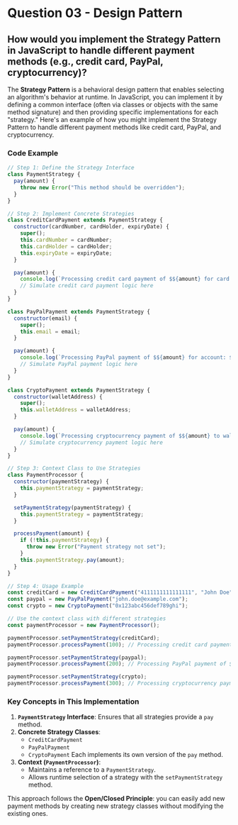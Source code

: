 # Question 03 - Design Pattern

## How would you implement the Strategy Pattern in JavaScript to handle different payment methods (e.g., credit card, PayPal, cryptocurrency)?

The **Strategy Pattern** is a behavioral design pattern that enables selecting an algorithm's behavior at runtime. In JavaScript, you can implement it by defining a common interface (often via classes or objects with the same method signature) and then providing specific implementations for each "strategy." Here's an example of how you might implement the Strategy Pattern to handle different payment methods like credit card, PayPal, and cryptocurrency.

### Code Example

```javascript
// Step 1: Define the Strategy Interface
class PaymentStrategy {
  pay(amount) {
    throw new Error("This method should be overridden");
  }
}

// Step 2: Implement Concrete Strategies
class CreditCardPayment extends PaymentStrategy {
  constructor(cardNumber, cardHolder, expiryDate) {
    super();
    this.cardNumber = cardNumber;
    this.cardHolder = cardHolder;
    this.expiryDate = expiryDate;
  }

  pay(amount) {
    console.log(`Processing credit card payment of $${amount} for card: ${this.cardNumber}`);
    // Simulate credit card payment logic here
  }
}

class PayPalPayment extends PaymentStrategy {
  constructor(email) {
    super();
    this.email = email;
  }

  pay(amount) {
    console.log(`Processing PayPal payment of $${amount} for account: ${this.email}`);
    // Simulate PayPal payment logic here
  }
}

class CryptoPayment extends PaymentStrategy {
  constructor(walletAddress) {
    super();
    this.walletAddress = walletAddress;
  }

  pay(amount) {
    console.log(`Processing cryptocurrency payment of $${amount} to wallet: ${this.walletAddress}`);
    // Simulate cryptocurrency payment logic here
  }
}

// Step 3: Context Class to Use Strategies
class PaymentProcessor {
  constructor(paymentStrategy) {
    this.paymentStrategy = paymentStrategy;
  }

  setPaymentStrategy(paymentStrategy) {
    this.paymentStrategy = paymentStrategy;
  }

  processPayment(amount) {
    if (!this.paymentStrategy) {
      throw new Error("Payment strategy not set");
    }
    this.paymentStrategy.pay(amount);
  }
}

// Step 4: Usage Example
const creditCard = new CreditCardPayment("4111111111111111", "John Doe", "12/25");
const paypal = new PayPalPayment("john.doe@example.com");
const crypto = new CryptoPayment("0x123abc456def789ghi");

// Use the context class with different strategies
const paymentProcessor = new PaymentProcessor();

paymentProcessor.setPaymentStrategy(creditCard);
paymentProcessor.processPayment(100); // Processing credit card payment of $100

paymentProcessor.setPaymentStrategy(paypal);
paymentProcessor.processPayment(200); // Processing PayPal payment of $200

paymentProcessor.setPaymentStrategy(crypto);
paymentProcessor.processPayment(300); // Processing cryptocurrency payment of $300
```

### Key Concepts in This Implementation
1. **`PaymentStrategy` Interface**: Ensures that all strategies provide a `pay` method.
2. **Concrete Strategy Classes**:
   - `CreditCardPayment`
   - `PayPalPayment`
   - `CryptoPayment`
   Each implements its own version of the `pay` method.
3. **Context (`PaymentProcessor`)**:
   - Maintains a reference to a `PaymentStrategy`.
   - Allows runtime selection of a strategy with the `setPaymentStrategy` method.

This approach follows the **Open/Closed Principle**: you can easily add new payment methods by creating new strategy classes without modifying the existing ones.